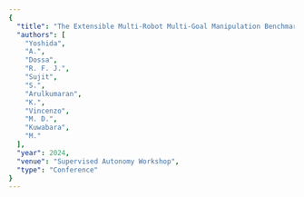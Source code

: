 ```yaml
---
{
  "title": "The Extensible Multi-Robot Multi-Goal Manipulation Benchmark for Human-Robot Interfaces",
  "authors": [
    "Yoshida",
    "A.",
    "Dossa",
    "R. F. J.",
    "Sujit",
    "S.",
    "Arulkumaran",
    "K.",
    "Vincenzo",
    "M. D.",
    "Kuwabara",
    "M."
  ],
  "year": 2024,
  "venue": "Supervised Autonomy Workshop",
  "type": "Conference"
}
---
```

